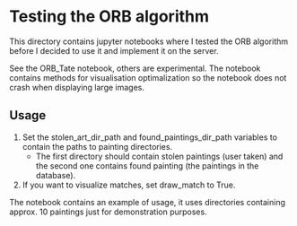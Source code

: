 # Testing the ORB algorithm

This directory contains jupyter notebooks where I tested the ORB algorithm before I decided to use it and implement it on the server. 

See the ORB_Tate notebook, others are experimental. The notebook contains methods for visualisation optimalization so the notebook does not crash when displaying large images. 

## Usage

1. Set the stolen_art_dir_path and found_paintings_dir_path variables to contain the paths to painting directories.
    - The first directory should contain stolen paintings (user taken) and the second one contains found painting (the paintings in the database).
2. If you want to visualize matches, set draw_match to True.


The notebook contains an example of usage, it uses directories containing approx. 10 paintings just for demonstration purposes.